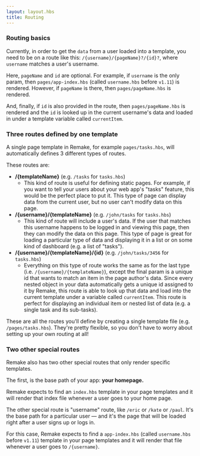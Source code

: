 ```yaml
---
layout: layout.hbs
title: Routing
---
```


### Routing basics

Currently, in order to get the `data` from a user loaded into a template, you need to be on a route like this: `/{username}/{pageName}?/{id}?`, where `username` matches a user's username.

Here, `pageName` and `id` are optional. For example, if `username` is the only param, then `pages/app-index.hbs` (called <code>username.hbs</code> before <code>v1.11</code>) is rendered. However, if `pageName` is there, then `pages/pageName.hbs` is rendered. 

And, finally, if `id` is also provided in the route, then `pages/pageName.hbs` is rendered and the `id` is looked up in the current username's data and loaded in under a template variable called `currentItem`.

### Three routes defined by one template

A single page template in Remake, for example `pages/tasks.hbs`, will automatically defines 3 different types of routes.

These routes are:

- **/{templateName}** (e.g. `/tasks` for `tasks.hbs`)
    - This kind of route is useful for defining static pages. For example, if you want to tell your users about your web app's "tasks" feature, this would be the perfect place to put it. This type of page can display data from the current user, but no user can't modify data on this page.
- **/{username}/{templateName}** (e.g. `/john/tasks` for `tasks.hbs`)
    - This kind of route will include a user's data. If the user that matches this username happens to be logged in and viewing this page, then they can modify the data on this page. This type of page is great for loading a particular type of data and displaying it in a list or on some kind of dashboard (e.g. a list of "tasks").
- **/{username}/{templateName}/{id}** (e.g. `/john/tasks/3456` for `tasks.hbs`)
    - Everything on this type of route works the same as for the last type (i.e. `/{username}/{templateName}`), except the final param is a unique id that wants to match an item in the page author's data. Since every nested object in your data automatically gets a unique id assigned to it by Remake, this route is able to look up that data and load into the current template under a variable called `currentItem`. This route is perfect for displaying an individual item or nested list of data (e.g. a single task and its sub-tasks).

These are all the routes you'll define by creating a single template file (e.g. `/pages/tasks.hbs`). They're pretty flexible, so you don't have to worry about setting up your own routing at all!

### Two other special routes

Remake also has two other special routes that only render specific templates.

The first, is the base path of your app: **your homepage.**

Remake expects to find an `index.hbs` template in your page templates and it will render that index file whenever a user goes to your home page.

The other special route is "username" route, like `/eric` or `/kate` or `/paul`. It's the base path for a particular user — and it's the page that will be loaded right after a user signs up or logs in. 

For this case, Remake expects to find a `app-index.hbs` (called <code>username.hbs</code> before <code>v1.11</code>) template in your page templates and it will render that file whenever a user goes to `/{username}`.


